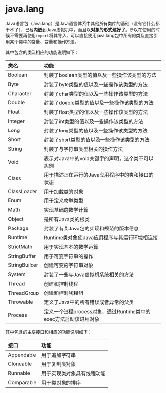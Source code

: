 # java.lang

Java语言包（java.lang）是Java语言体系中其他所有类库的基础（没有它什么都干不了），已经**内嵌**到Java虚拟机中，而且以**对象的形式建好了**。所以在使用的时候不需要再使用`import`将其导入，可以直接使用java.lang包中所有的类及直接引用某个类中的常量、变量和操作方法。

其中包含的类及相应的功能说明如下：

| 类名 | 功能 |
| :------------- | :------------- |
| Boolean |   	封装了boolean类型的值以及一些操作该类型的方法     |
|Byte   |  	封装了byte类型的值以及一些操作该类型的方法 |
|Character   |  	封装了char类型的值以及一些操作该类型的方法 |
|Double   |封装了double类型的值以及一些操作该类型的方法   |
|Float	|封装了float类型的值以及一些操作该类型的方法   |  
|Integer   |  	封装了int类型的值以及一些操作该类型的方法 |
|Long   |	封装了long类型的值以及一些操作该类型的方法   |
|Short   |封装了short类型的值以及一些操作该类型的方法   |
|String   |  	封装了与字符串类型相关的操作方法|
|Void   |	表示对Java中的void关键字的声明，这个类不可以实例   |
|Class| 用于描述正在运行的Java应用程序中的类和接口的状态  |
|ClassLoader | 用于加载类的对象|
|Enum   | 用于定义枚举类型   |
|Math   |  实现基础的数学计算 |
|Object   |  是所有Java类的根类 |
|Package   |  	封装了有关Java包的实现和规范的版本信息 |
|Runtime   |  Runtime类对象使Java应用程序与其运行环境相连接 |
|StrictMath |   用于实现基本的数学运算|
|StringBuffer   | 用于可变字符串的操作  |
|StringBuilder   |  创建可变的字符串对象 |
|System   |封装了一些与Java虚拟机系统相关的方法|
|Thread   |  	创建和控制线程 |
|ThreadGroup   |  	创建和控制线程组 |
|Throwable   |  定义了Java中的所有错误或者异常的父类 |
|Process   |  	定义一个进程process对象，通过Runtime类中的exec方法启动该进程对象|

其中包含的主要接口和相应的功能说明如下：

| 接口 | 功能 |
| :------------- | :------------- |
| Appendable       |用于追加字符串      |
|Cloneable   |用于复制类对象   |
|Runnable   |  用于实现类对象具有线程功能 |
|Comparable   |用于类对象的排序   |
